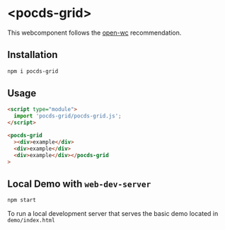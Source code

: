 # \<pocds-grid>

This webcomponent follows the [open-wc](https://github.com/open-wc/open-wc) recommendation.

## Installation

```bash
npm i pocds-grid
```

## Usage

```html
<script type="module">
  import 'pocds-grid/pocds-grid.js';
</script>

<pocds-grid
  ><div>example</div>
  <div>example</div>
  <div>example</div></pocds-grid
>
```

## Local Demo with `web-dev-server`

```bash
npm start
```

To run a local development server that serves the basic demo located in `demo/index.html`
